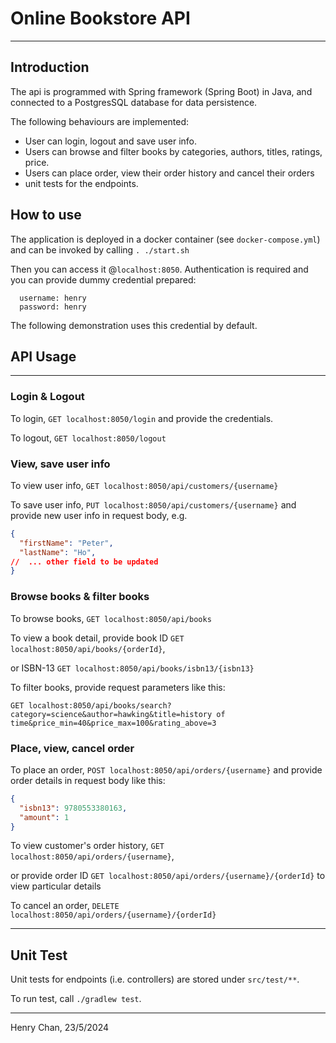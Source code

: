 # Online Bookstore API

-----
## Introduction
The api is programmed with Spring framework (Spring Boot) in Java, and connected to a PostgresSQL database for data persistence. 

The following behaviours are implemented: 
- User can login, logout and save user info.
- Users can browse and filter books by categories, authors, titles, ratings, price.
- Users can place order, view their order history and cancel their orders
- unit tests for the endpoints.

## How to use
The application is deployed in a docker container (see `docker-compose.yml`) and can be invoked by calling `. ./start.sh`

Then you can access it @`localhost:8050`. Authentication is required and you can provide dummy credential prepared:
```
  username: henry
  password: henry
```

The following demonstration uses this credential by default.

## API Usage

---------
### Login & Logout 

To login, `GET localhost:8050/login` and provide the credentials.

To logout, `GET localhost:8050/logout`

### View, save user info

To view user info, `GET localhost:8050/api/customers/{username}`

To save user info, `PUT localhost:8050/api/customers/{username}` and provide new user info in request body, e.g.
```json
{
  "firstName": "Peter",
  "lastName": "Ho",
//  ... other field to be updated
}
```

### Browse books & filter books

To browse books, `GET localhost:8050/api/books`

To view a book detail, provide book ID `GET localhost:8050/api/books/{orderId}`, 

or ISBN-13 `GET localhost:8050/api/books/isbn13/{isbn13}`

To filter books, provide request parameters like this: 

`GET localhost:8050/api/books/search?category=science&author=hawking&title=history of time&price_min=40&price_max=100&rating_above=3`


### Place, view, cancel order

To place an order, `POST localhost:8050/api/orders/{username}` and provide order details in request body like this:

```json
{
  "isbn13": 9780553380163,
  "amount": 1
}
```

To view customer's order history, `GET localhost:8050/api/orders/{username}`, 

or provide order ID `GET localhost:8050/api/orders/{username}/{orderId}` to view particular details

To cancel an order, `DELETE localhost:8050/api/orders/{username}/{orderId}`

-----

## Unit Test

Unit tests for endpoints (i.e. controllers) are stored under `src/test/**`.

To run test, call `./gradlew test`.

------
Henry Chan, 23/5/2024